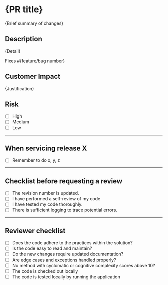 # {PR title}

{Brief summary of changes}

## Description

{Detail}

Fixes #{feature/bug number}

## Customer Impact

{Justification}


## Risk

- [ ] High
- [ ] Medium
- [ ] Low

----

## When servicing release X

- [ ] Remember to do x, y, z

---
## Checklist before requesting a review
- [ ] The revision number is updated.
- [ ] I have performed a self-review of my code
- [ ] I have tested my code thoroughly.
- [ ] There is sufficient logging to trace potential errors.

---

## Reviewer checklist
- [ ] Does the code adhere to the practices within the solution?
- [ ] Is the code easy to read and maintain?
- [ ] Do the new changes require updated documentation?
- [ ] Are edge cases and exceptions handled properly?
- [ ] No method with cyclomatic or cognitive complexity scores above 10?
- [ ] The code is checked out locally
- [ ] The code is tested locally by running the application